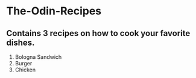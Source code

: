 # The-Odin-Recipes

## Contains 3 recipes on how to cook your favorite dishes.
<ol>
    <li>Bologna Sandwich</li>
    <li>Burger</li>
    <li>Chicken</li>
</ol>

